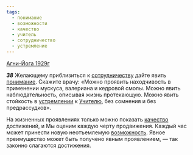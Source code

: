 ```yaml
---
tags:
  - понимание
  - возможности
  - качество
  - учитель
  - сотрудничество
  - устремление
---
```


[Агни-Йога 1929г](https://127.0.0.1:4002/agni/1929)

___38___
Желающему приблизиться к [сотрудничеству](../../../tags/#сотрудничество) дайте явить [понимание](../../../tags/#понимание). Скажите врачу: «Можно проявить находчивость в применении мускуса, валериана и кедровой смолы. Можно явить наблюдательность, описывая жизнь протекающую. Можно явить стойкость в [устремлении](../../../tags/#устремление) к [Учителю](../../../tags/#учитель), без сомнения и без предрассудков».   

На жизненных проявлениях только можно показать [качество](../../../tags/#качество) достижений, и Мы оценим каждую черту продвижения. Каждый час может принести новую неотъемлемую [возможность](../../../tags/#возможности). Явное преимущество может быть получено явным проявлением, — так законно слагаются достижения.